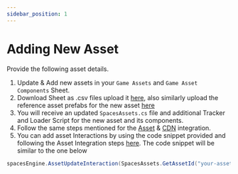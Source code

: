 ```yaml
---
sidebar_position: 1
---
```


# Adding New Asset

Provide the following asset details.
1. Update & Add new assets in your ```Game Assets``` and ```Game Asset Components``` Sheet.
2. Download Sheet as .csv files upload it [here](https://forms.gle/JFr45Np13aYzwJwz6), also similarly upload the reference asset prefabs for the new asset [here](https://forms.gle/JFr45Np13aYzwJwz6)
3. You will receive an updated ```SpacesAssets.cs``` file and additional Tracker and Loader Script for the new asset and its components.
4. Follow the same steps mentioned for the [Asset](/docs/unity-webgl/v1.5.0/integration/spaces-assets) & [CDN](/docs/unity-webgl/v1.5.0/integration/spaces-cdn) integration.
5. You can add asset Interactions by using the code snippet provided and following the Asset Integration steps [here](/docs/unity-webgl/v1.5.0/integration/spaces-assets). The code snippet will be similar to the one below
```csharp
spacesEngine.AssetUpdateInteraction(SpacesAssets.GetAssetId("your-asset-name"),interactionValue); //pass your interactionValue
```